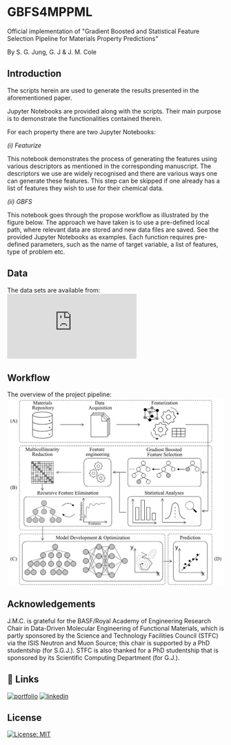 # GBFS4MPPML
Official implementation of "Gradient Boosted and Statistical Feature Selection Pipeline for Materials Property Predictions"

By S. G. Jung, G. J & J. M. Cole


## Introduction

The scripts herein are used to generate the results presented in the aforementioned paper. 

Jupyter Notebooks are provided along with the scripts. Their main purpose is to demonstrate the functionalities contained therein. 

For each property there are two Jupyter Notebooks: 

*(i) Featurize*

This notebook demonstrates the process of generating the features using various descriptors as mentioned in the corresponding manuscript. 
The descriptors we use are widely recognised and there are various ways one can generate these features. 
This step can be skipped if one already has a list of features they wish to use for their chemical data. 

*(ii) GBFS*

This notebook goes through the propose workflow as illustrated by the figure below. 
The approach we have taken is to use a pre-defined local path, where relevant data are stored and new data files are saved. See the provided Jupyter Notebooks as examples.
Each function requires pre-defined parameters, such as the name of target variable, a list of features, type of problem etc.


## Data

The data sets are available from: ![link1](https://hackingmaterials.lbl.gov/matminer/dataset_summary.html) 


## Workflow
The overview of the project pipeline:
![F1](Figures/FS_pipeline_v4.png)


## Acknowledgements
J.M.C. is grateful for the BASF/Royal Academy of Engineering Research Chair in Data-Driven Molecular Engineering of Functional Materials, which is partly sponsored by the Science and Technology Facilities Council (STFC) via the ISIS Neutron and Muon Source; this chair is supported by a PhD studentship (for S.G.J.). STFC is also thanked for a PhD studentship that is sponsored by its Scientific Computing Department (for G.J.).

## 🔗 Links
[![portfolio](https://img.shields.io/badge/Research_group-000?style=for-the-badge&logo=ko-fi&logoColor=white)](http://www.mole.phy.cam.ac.uk/)
[![linkedin](https://img.shields.io/badge/linkedin-0A66C2?style=for-the-badge&logo=linkedin&logoColor=white)](https://www.linkedin.com/in/son-gyo-jung-655537135/)



## License
[![License: MIT](https://img.shields.io/badge/License-MIT-yellow.svg)](https://opensource.org/licenses/MIT)

